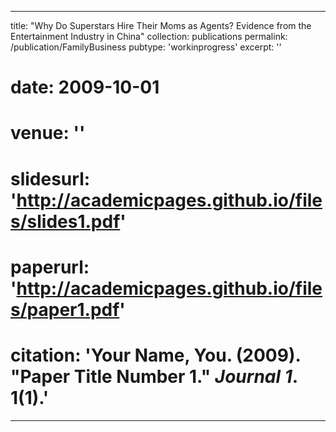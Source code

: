  ---
title: "Why Do Superstars Hire Their Moms as Agents? Evidence from the Entertainment Industry in China"
collection: publications
permalink: /publication/FamilyBusiness
pubtype: 'workinprogress'
excerpt: ''
# date: 2009-10-01
# venue: ''
# slidesurl: 'http://academicpages.github.io/files/slides1.pdf'
# paperurl: 'http://academicpages.github.io/files/paper1.pdf'
# citation: 'Your Name, You. (2009). &quot;Paper Title Number 1.&quot; <i>Journal 1</i>. 1(1).'
---
